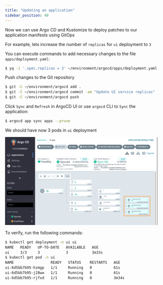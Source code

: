 ```yaml
---
title: "Updating an application"
sidebar_position: 40
---
```


Now we can use Argo CD and Kustomize to deploy patches to our application manifests using GitOps

For example, lets increase the number of `replicas` for `ui` deployment to `3`

<!--
```kustomization
automation/gitops/argocd/update-application/deployment-patch.yaml
Deployment/ui
```

Copy patch file to the Git repository directory:

```bash
$ cp /workspace/modules/automation/gitops/argocd/update-application/deployment-patch.yaml ~/environment/argocd/apps/deployment-patch.yaml
```

You can review planned changes in the file `apps/deployment-patch.yaml`

To apply the patch you can edit the file `apps/kustomization.yaml` like in the example below:

```file
automation/gitops/argocd/update-application/kustomization.yaml.example
```

Copy edited file `kustomization.yaml` to the Git repository directory:

```bash
$ cp /workspace/modules/automation/gitops/argocd/update-application/kustomization.yaml.example ~/environment/argocd/apps/kustomization.yaml
```
-->

You can execute commands to add necessary changes to the file `apps/deployment.yaml`:

```bash
$ yq -i '.spec.replicas = 3' ~/environment/argocd/apps/deployment.yaml
```

Push changes to the Git repository

```bash
$ git -C ~/environment/argocd add .
$ git -C ~/environment/argocd commit -am "Update UI service replicas"
$ git -C ~/environment/argocd push
```

Click `Sync` and `Refresh` in ArgoCD UI or use `argocd` CLI to `Sync` the application:

```bash
$ argocd app sync apps --prune
```

We should have now 3 pods in `ui` deployment

![argocd-update-application](assets/argocd-update-application.png)

To verify, run the following commands:

```bash hook=update
$ kubectl get deployment -n ui ui
NAME   READY   UP-TO-DATE   AVAILABLE   AGE
ui     3/3     3            3           3m33s
$ kubectl get pod -n ui
NAME                 READY   STATUS    RESTARTS   AGE
ui-6d5bb7b95-hzmgp   1/1     Running   0          61s
ui-6d5bb7b95-j28ww   1/1     Running   0          61s
ui-6d5bb7b95-rjfxd   1/1     Running   0          3m34s
```
